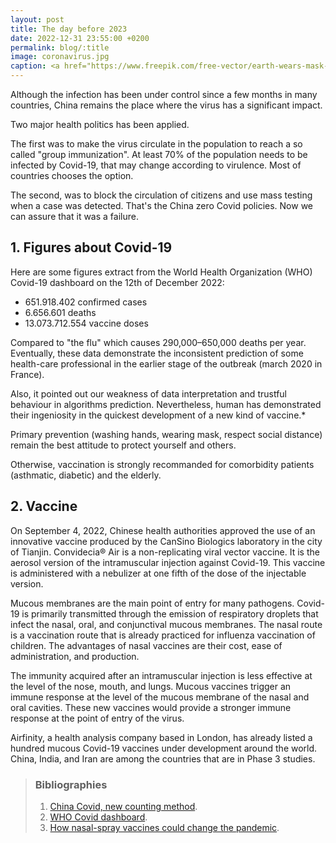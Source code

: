 ```yaml
---
layout: post
title: The day before 2023
date: 2022-12-31 23:55:00 +0200
permalink: blog/:title
image: coronavirus.jpg
caption: <a href="https://www.freepik.com/free-vector/earth-wears-mask-prevent-spread-virus-planet-earth-with-face-mask-protect-fight-against-corona-virus-hand-drawn-vector-illustration_25658521.htm#page=3&query=infection&position=10&from_view=search&track=sph">Image by WangXiNa</a>
---
```

Although the infection has been under control since a few months in many countries, China remains the place where the virus has a significant impact.

Two major health politics has been applied.

The first was to make the virus circulate in the population to reach a so called "group immunization". At least 70% of the population needs to be infected by Covid-19, that may change according to virulence. Most of countries chooses the option.

The second, was to block the circulation of citizens and use mass testing when a case was detected. That's the China zero Covid policies. Now we can assure that it was a failure.  

## 1. Figures about Covid-19

Here are some figures extract from the World Health Organization (WHO) Covid-19 dashboard on the 12th of December 2022:

+ 651.918.402 confirmed cases
+ 6.656.601 deaths
+ 13.073.712.554 vaccine doses

Compared to "the flu" which causes 290,000–650,000 deaths per year.
Eventually, these data demonstrate the inconsistent prediction of some health-care professional in the earlier stage of the outbreak (march 2020 in France).

Also, it pointed out our weakness of data interpretation and trustful behaviour in algorithms prediction.
Nevertheless, human has demonstrated their ingeniosity in the quickest development of a new kind of vaccine.*

Primary prevention (washing hands, wearing mask, respect social distance) remain the best attitude to protect yourself and others.

Otherwise, vaccination is strongly recommanded for comorbidity patients (asthmatic, diabetic) and the elderly.

## 2. Vaccine

On September 4, 2022, Chinese health authorities approved the use of an innovative vaccine produced by the CanSino Biologics laboratory in the city of Tianjin. Convidecia® Air is a non-replicating viral vector vaccine. It is the aerosol version of the intramuscular injection against Covid-19. This vaccine is administered with a nebulizer at one fifth of the dose of the injectable version.

Mucous membranes are the main point of entry for many pathogens. Covid-19 is primarily transmitted through the emission of respiratory droplets that infect the nasal, oral, and conjunctival mucous membranes. The nasal route is a vaccination route that is already practiced for influenza vaccination of children. The advantages of nasal vaccines are their cost, ease of administration, and production.

The immunity acquired after an intramuscular injection is less effective at the level of the nose, mouth, and lungs. Mucous vaccines trigger an immune response at the level of the mucous membrane of the nasal and oral cavities. These new vaccines would provide a stronger immune response at the point of entry of the virus.

Airfinity, a health analysis company based in London, has already listed a hundred mucous Covid-19 vaccines under development around the world. China, India, and Iran are among the countries that are in Phase 3 studies.

> ### Bibliographies
>
> 1. [China Covid, new counting method](https://www.bbc.com/news/world-asia-64044204).
> 2. [WHO Covid dashboard](https://covid19.who.int/).
> 3. [How nasal-spray vaccines could change the pandemic](https://www.nature.com/articles/d41586-022-02824-3).
